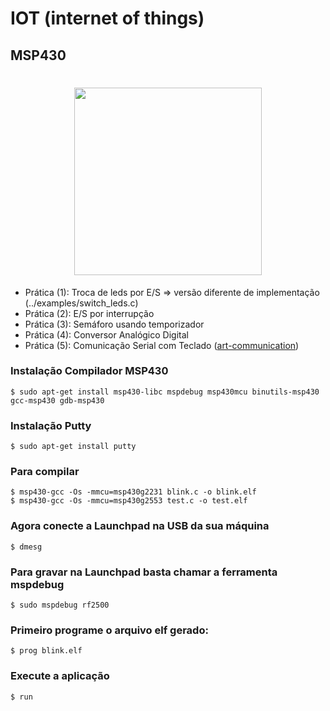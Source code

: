 # IOT (internet of things)

## MSP430


<h1 align="center">
    <img alt="" src="https://user-images.githubusercontent.com/45442173/194090805-a08851a7-d088-4468-9a90-92a0b06acb4a.png" width="300px"/>
</h1>


 - Prática (1): Troca de leds por E/S => versão diferente de implementação (../examples/switch_leds.c)
 - Prática (2): E/S por interrupção
 - Prática (3): Semáforo usando temporizador
 - Prática (4): Conversor Analógico Digital
 - Prática (5): Comunicação Serial com Teclado ([art-communication](https://www.xanthium.in/Serial-Communication-MSP430-UART-USCI_A))

### Instalação Compilador MSP430 

    $ sudo apt-get install msp430-libc mspdebug msp430mcu binutils-msp430 gcc-msp430 gdb-msp430

### Instalação Putty

    $ sudo apt-get install putty

### Para compilar

    $ msp430-gcc -Os -mmcu=msp430g2231 blink.c -o blink.elf
    $ msp430-gcc -Os -mmcu=msp430g2553 test.c -o test.elf

### Agora conecte a Launchpad na USB da sua máquina
    $ dmesg

### Para gravar na Launchpad basta chamar a ferramenta mspdebug
    $ sudo mspdebug rf2500

### Primeiro programe o arquivo elf gerado:
    $ prog blink.elf

### Execute a aplicação
    $ run